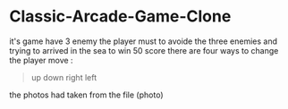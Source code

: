 # Classic-Arcade-Game-Clone
it's game have 3 enemy 
the player must to avoide the three enemies and trying to arrived in the sea to win 50 score 
there are four ways to change the player move :
>up
>down 
>right 
>left 

the photos had taken from the file (photo)

